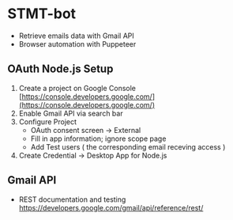 # STMT-bot

- Retrieve emails data with Gmail API
- Browser automation with Puppeteer

## OAuth Node.js Setup

1. Create a project on Google Console <br/> [https://console.developers.google.com/](https://console.developers.google.com/)
2. Enable Gmail API via search bar
3. Configure Project
   - OAuth consent screen -> External
   - Fill in app information; ignore scope page
   - Add Test users ( the corresponding email receving access )
4. Create Credential -> Desktop App for Node.js

## Gmail API

- REST documentation and testing <br/> https://developers.google.com/gmail/api/reference/rest/
